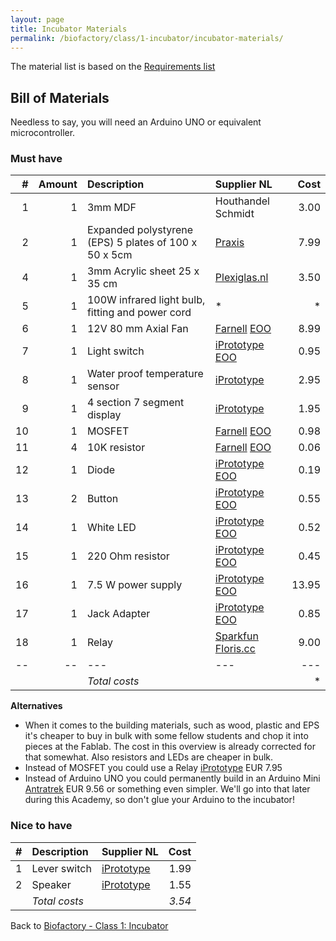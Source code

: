 ```yaml
---
layout: page
title: Incubator Materials
permalink: /biofactory/class/1-incubator/incubator-materials/
---
```


The material list is based on the [Requirements list](/biofactory/class/1-incubator/requirements/)

## Bill of Materials

Needless to say, you will need an Arduino UNO or equivalent microcontroller.

### Must have

|#|Amount|Description|Supplier NL|Cost|
|-:|----:|:---------|:-------|---:|
|1|1|3mm MDF|Houthandel Schmidt|3.00|
|2|1|Expanded polystyrene (EPS) 5 plates of 100 x 50 x 5cm|[Praxis](https://www.praxis.nl/bouwmaterialen/isolatie/isolatie/isolatieplaat-eps-60-100-x-50-x-5cm-5-stuks/5322572)|7.99|
|4|1|3mm Acrylic sheet 25 x 35 cm|[Plexiglas.nl](http://www.plexiglas.nl/shop/plexiglas-helder-3-mm)|3.50|
|5|1|100W infrared light bulb, fitting and power cord|*|*|
|6|1|12V 80 mm Axial Fan|[Farnell](http://nl.farnell.com/bisonic/sp802512l-03/fan-80x25mm-12vdc/dp/1832326) [EOO](http://www.eoo-bv.nl/index.php?_a=viewProd&productId=13244)|8.99|
|7|1|Light switch|[iPrototype](https://iprototype.nl/products/components/buttons-switches/rocker-switch-large) [EOO](http://www.eoo-bv.nl/index.php?_a=viewProd&productId=11596)|0.95|
|8|1|Water proof temperature sensor|[iPrototype](https://iprototype.nl/products/components/sensors/waterproof-tmp-sensor-10k)|2.95|
|9|1|4 section 7 segment display|[iPrototype](https://iprototype.nl/products/components/led-lcd/led-bar-4xsegment-red)|1.95|
|10|1|MOSFET|[Farnell](http://nl.farnell.com/stmicroelectronics/stp36nf06l/mosfet-n-logic-to-220/dp/9935614?CMP=i-bf9f-00001000) [EOO](http://www.eoo-bv.nl/index.php?_a=viewProd&productId=1279)|0.98|
|11|4|10K resistor|[Farnell](http://nl.farnell.com/te-connectivity/cfr16j10k/resistor-carbon-10k-0-25w-5/dp/2329474) [EOO](http://www.eoo-bv.nl/index.php?_a=viewProd&productId=13492)|0.06|
|12|1|Diode|[iPrototype](https://iprototype.nl/products/components/overige/diode) [EOO](http://www.eoo-bv.nl/index.php?_a=viewProd&productId=10717)|0.19|
|13|2|Button|[iPrototype](https://iprototype.nl/products/components/buttons-switches/momentary-push-button) [EOO](http://www.eoo-bv.nl/index.php?_a=viewProd&productId=14721)|0.55|
|14|1|White LED|[iPrototype](https://iprototype.nl/products/components/led-lcd/ledwit) [EOO](http://www.eoo-bv.nl/index.php?_a=viewProd&productId=9088)|0.52|
|15|1|220 Ohm resistor|[iPrototype](https://iprototype.nl/products/components/resistors/220R) [EOO](http://www.eoo-bv.nl/index.php?_a=viewProd&productId=5785)|0.45|
|16|1|7.5 W power supply|[iPrototype](https://iprototype.nl/products/accessoires/power/adapter) [EOO](http://www.eoo-bv.nl/index.php?_a=viewProd&productId=11642)|13.95|
|17|1|Jack Adapter|[iPrototype](https://iprototype.nl/products/accessoires/power/DC-barrel-jack-adapter) [EOO](http://www.eoo-bv.nl/index.php?_a=viewProd&productId=3298)|0.85|
|18|1|Relay|[Sparkfun](https://www.sparkfun.com/products/11042) [Floris.cc](http://floris.cc/shop/en/general-components/591-beefcake-relay-control-kit-.html)|9.00|
|--|--|---|---|---|
|||*Total costs*||*|

**Alternatives**

* When it comes to the building materials, such as wood, plastic and EPS it's cheaper to buy in bulk with some fellow students and chop it into pieces at the Fablab. The cost in this overview is already corrected for that somewhat. Also resistors and LEDs are cheaper in bulk.
* Instead of MOSFET you could use a Relay [iPrototype](https://iprototype.nl/products/components/buttons-switches/relais) EUR 7.95
* Instead of Arduino UNO you could permanently build in an Arduino Mini [Antratrek](http://www.antratek.nl/arduino-pro-mini-328-5v-16mhz) EUR 9.56 or something even simpler. We'll go into that later during this Academy, so don't glue your Arduino to the incubator!

### Nice to have

|#|Description|Supplier NL|Cost|
|-:|:---------|:-------|---:|
|1|Lever switch|[iPrototype](https://iprototype.nl/products/components/buttons-switches/micro-switch-right-lever)|1.99|
|2|Speaker|[iPrototype](https://iprototype.nl/products/components/overige/piezo)|1.55|
||*Total costs*||*3.54*|

Back to [Biofactory - Class 1: Incubator](/biofactory/class/1-incubator/)
